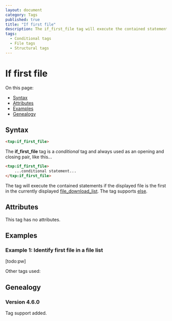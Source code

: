 ```yaml
---
layout: document
category: Tags
published: true
title: "If first file"
description: The if_first_file tag will execute the contained statements if the displayed file is the first in the currently displayed file download list.
tags:
  - Conditional tags
  - File tags
  - Structural tags
---
```


# If first file

On this page:

* [Syntax](#syntax)
* [Attributes](#attributes)
* [Examples](#examples)
* [Genealogy](#genealogy)

## Syntax

~~~ html
<txp:if_first_file>
~~~

The **if_first_file** tag is a *conditional* tag and always used as an opening and closing pair, like this...

~~~ html
<txp:if_first_file>
    ...conditional statement...
</txp:if_first_file>
~~~

The tag will execute the contained statements if the displayed file is the first in the currently displayed [file_download_list](file_download-list). The tag supports [else](else).

## Attributes

This tag has no attributes.

## Examples

### Example 1: Identify first file in a file list

[todo:pw]

Other tags used:

## Genealogy

### Version 4.6.0

Tag support added.
